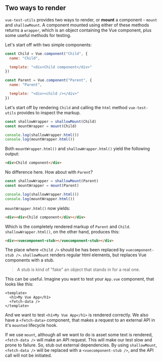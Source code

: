 ## Two ways to render

`vue-test-utils` provides two ways to render, or __mount__ a component - `mount` and `shallowMount`. A component mounted using either of these methods returns a `wrapper`, which is an object containing the Vue component, plus some useful methods for testing.

Let's start off with two simple components:

```js
const Child = Vue.component("Child", {
  name: "Child",

  template: "<div>Child component</div>"
})

const Parent = Vue.component("Parent", {
  name: "Parent",

  template: "<div><child /></div>"
})
```

Let's start off by rendering `Child` and calling the `html` method `vue-test-utils` provides to inspect the markup.

```js
const shallowWrapper = shallowMount(Child)
const mountWrapper = mount(Child)

console.log(shallowWrapper.html())
console.log(mountWrapper.html())
```

Both `mountWrapper.html()` and `shallowWrapper.html()` yield the following output:

```html
<div>Child component</div>
```

No difference here. How about with `Parent`?

```js
const shallowWrapper = shallowMount(Parent)
const mountWrapper = mount(Parent)

console.log(shallowWrapper.html())
console.log(mountWrapper.html())
```

`mountWrapper.html()` now yields:

```html
<div><div>Child component</div></div>
```

Which is the completely rendered markup of `Parent` and `Child`. `shallowWrapper.html()`, on the other hand, produces this:

```html
<div><vuecomponent-stub></vuecomponent-stub></div>
```

The place where `<Child />` should be has been replaced by `vuecomponent-stub />`. `shallowMount` renders regular html elements, but replaces Vue components with a stub.

> A stub is kind of "fake" an object that stands in for a real one.

This can be useful. Imagine you want to test your `App.vue` component, that looks like this:

```vue
<template>
  <h1>My Vue App</h1>
  <fetch-data />
</template>
```

And we want to test `<h1>My Vue App</h1>`  is rendered correctly. We also have a `<fetch-data>` component, that makes a request to an external API in it's `mounted` lifecycle hook. 

If we use `mount`, although all we want to do is asset some text is rendered, `<fetch-data />` will make an API request. This will make our test slow and prone to failure. So, stub out external dependencies. By using `shallowMount`, `<fetch-data />` will be replaced with a `<vuecomponent-stub />`, and the API call will not be initiated.
